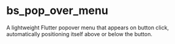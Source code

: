 # bs_pop_over_menu
A lightweight Flutter popover menu that appears on button click, automatically positioning itself above or below the button.
